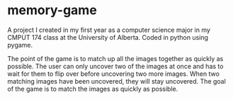 # memory-game

A project I created in my first year as a computer science major in my CMPUT 174 class at the University of Alberta. Coded in python using pygame.

The point of the game is to match up all the images together as quickly as possible. The user can only uncover two of the images at once and has to wait for them to flip over before uncovering two more images. When two matching images have been uncovered, they will stay uncovered. The goal of the game is to match the images as quickly as possible.
